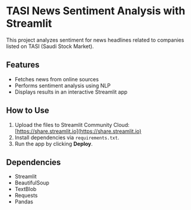 # TASI News Sentiment Analysis with Streamlit

This project analyzes sentiment for news headlines related to companies listed on TASI (Saudi Stock Market).

## Features
- Fetches news from online sources
- Performs sentiment analysis using NLP
- Displays results in an interactive Streamlit app

## How to Use
1. Upload the files to Streamlit Community Cloud: [https://share.streamlit.io](https://share.streamlit.io)
2. Install dependencies via `requirements.txt`.
3. Run the app by clicking **Deploy**.

## Dependencies
- Streamlit
- BeautifulSoup
- TextBlob
- Requests
- Pandas
